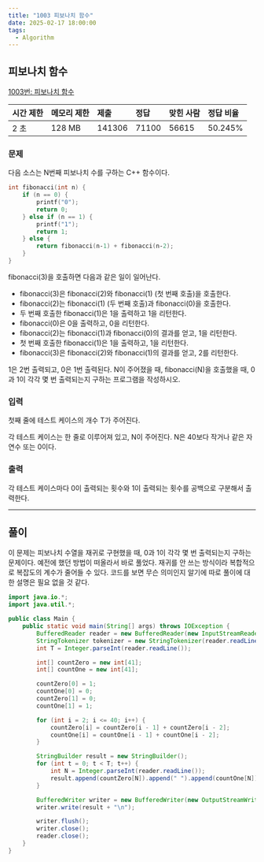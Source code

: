 ```yaml
---
title: "1003 피보나치 함수"
date: 2025-02-17 18:00:00
tags: 
  - Algorithm
---
```



## 피보나치 함수

[1003번: 피보나치 함수](https://www.acmicpc.net/problem/1003)


| 시간 제한 | 메모리 제한 | 제출     | 정답    | 맞힌 사람 | 정답 비율   |
|:------|:-------|:-------|:------|:------|:--------|
| 2 초   | 128 MB | 141306 | 71100 | 56615 | 50.245% |

### 문제

다음 소스는 N번째 피보나치 수를 구하는 C++ 함수이다.

```cpp
int fibonacci(int n) {
    if (n == 0) {
        printf("0");
        return 0;
    } else if (n == 1) {
        printf("1");
        return 1;
    } else {
        return fibonacci(n‐1) + fibonacci(n‐2);
    }
}
```

fibonacci(3)을 호출하면 다음과 같은 일이 일어난다.

- fibonacci(3)은 fibonacci(2)와 fibonacci(1) (첫 번째 호출)을 호출한다. 
- fibonacci(2)는 fibonacci(1) (두 번째 호출)과 fibonacci(0)을 호출한다. 
- 두 번째 호출한 fibonacci(1)은 1을 출력하고 1을 리턴한다. 
- fibonacci(0)은 0을 출력하고, 0을 리턴한다. 
- fibonacci(2)는 fibonacci(1)과 fibonacci(0)의 결과를 얻고, 1을 리턴한다. 
- 첫 번째 호출한 fibonacci(1)은 1을 출력하고, 1을 리턴한다. 
- fibonacci(3)은 fibonacci(2)와 fibonacci(1)의 결과를 얻고, 2를 리턴한다.

1은 2번 출력되고, 0은 1번 출력된다. N이 주어졌을 때, fibonacci(N)을 호출했을 때, 0과 1이 각각 몇 번 출력되는지 구하는 프로그램을 작성하시오.

### 입력

첫째 줄에 테스트 케이스의 개수 T가 주어진다.

각 테스트 케이스는 한 줄로 이루어져 있고, N이 주어진다. N은 40보다 작거나 같은 자연수 또는 0이다.

### 출력

각 테스트 케이스마다 0이 출력되는 횟수와 1이 출력되는 횟수를 공백으로 구분해서 출력한다.

---

## 풀이

이 문제는 피보나치 수열을 재귀로 구현했을 때, 0과 1이 각각 몇 번 출력되는지 구하는 문제이다.
예전에 했던 방법이 떠올라서 바로 풀었다.
재귀를 안 쓰는 방식이라 복합적으로 복잡도의 계수가 줄어들 수 있다.
코드를 보면 무슨 의미인지 알기에 따로 풀이에 대한 설명은 필요 없을 것 같다.

```java
import java.io.*;
import java.util.*;

public class Main {
    public static void main(String[] args) throws IOException {
        BufferedReader reader = new BufferedReader(new InputStreamReader(System.in));
        StringTokenizer tokenizer = new StringTokenizer(reader.readLine());
        int T = Integer.parseInt(reader.readLine());

        int[] countZero = new int[41];
        int[] countOne = new int[41];

        countZero[0] = 1;
        countOne[0] = 0;
        countZero[1] = 0;
        countOne[1] = 1;

        for (int i = 2; i <= 40; i++) {
            countZero[i] = countZero[i - 1] + countZero[i - 2];
            countOne[i] = countOne[i - 1] + countOne[i - 2];
        }

        StringBuilder result = new StringBuilder();
        for (int t = 0; t < T; t++) {
            int N = Integer.parseInt(reader.readLine());
            result.append(countZero[N]).append(" ").append(countOne[N]).append("\n");
        }

        BufferedWriter writer = new BufferedWriter(new OutputStreamWriter(System.out));
        writer.write(result + "\n");

        writer.flush();
        writer.close();
        reader.close();
    }
}
```